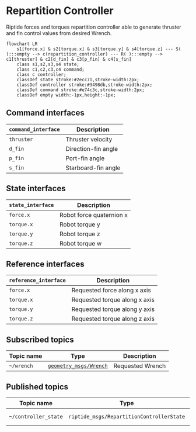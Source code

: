 # Repartition Controller

Riptide forces and torques repartition controller able to generate thruster and fin control values from desired Wrench.

```mermaid
flowchart LR
    s1[force.x] & s2[torque.x] & s3[torque.y] & s4[torque.z] --- S( ):::empty --> c(repartition_controller) --- R( ):::empty --> c1[thruster] & c2[d_fin] & c3[p_fin] & c4[s_fin]
    class s1,s2,s3,s4 state;
    class c1,c2,c3,c4 command;
    class c controller;
    classDef state stroke:#2ecc71,stroke-width:2px;
    classDef controller stroke:#3498db,stroke-width:2px;
    classDef command stroke:#e74c3c,stroke-width:2px;
    classDef empty width:-1px,height:-1px;
```

## Command interfaces

| `command_interface` | Description         |
|---------------------|---------------------|
| `thruster`          | Thruster velocity   |
| `d_fin`             | Direction-fin angle |
| `p_fin`             | Port-fin angle      |
| `s_fin`             | Starboard-fin angle |

## State interfaces

| `state_interface` | Description                    |
|-------------------|--------------------------------|
| `force.x`         | Robot force quaternion x |
| `torque.x`        | Robot torque y |
| `torque.y`        | Robot torque z |
| `torque.z`        | Robot torque w |

## Reference interfaces

| `reference_interface` | Description                   |
|-----------------------|-------------------------------|
| `force.x`             | Requested force along x axis  |
| `torque.x`            | Requested torque along x axis |
| `torque.y`            | Requested torque along y axis |
| `torque.z`            | Requested torque along z axis |

## Subscribed topics

| Topic name | Type                                                                                           | Description      |
|------------|------------------------------------------------------------------------------------------------|------------------|
| `~/wrench` | [`geometry_msgs/Wrench`](http://docs.ros.org/en/noetic/api/geometry_msgs/html/msg/Wrench.html) | Requested Wrench |

## Published topics

| Topic name            | Type                                      | Description             |
|-----------------------|-------------------------------------------|-------------------------|
| `~/controller_state`  | `riptide_msgs/RepartitionControllerState` | Controller actual state |

